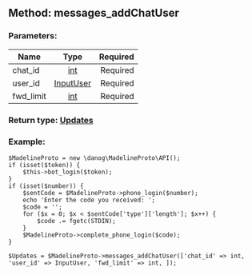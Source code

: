 ## Method: messages\_addChatUser  

### Parameters:

| Name     |    Type       | Required |
|----------|:-------------:|---------:|
|chat\_id|[int](../types/int.md) | Required|
|user\_id|[InputUser](../types/InputUser.md) | Required|
|fwd\_limit|[int](../types/int.md) | Required|


### Return type: [Updates](../types/Updates.md)

### Example:


```
$MadelineProto = new \danog\MadelineProto\API();
if (isset($token)) {
    $this->bot_login($token);
}
if (isset($number)) {
    $sentCode = $MadelineProto->phone_login($number);
    echo 'Enter the code you received: ';
    $code = '';
    for ($x = 0; $x < $sentCode['type']['length']; $x++) {
        $code .= fgetc(STDIN);
    }
    $MadelineProto->complete_phone_login($code);
}

$Updates = $MadelineProto->messages_addChatUser(['chat_id' => int, 'user_id' => InputUser, 'fwd_limit' => int, ]);
```